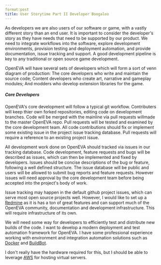 ```yaml
---
format:post
title: User Storytime Part II Developer Boogaloo
---
```

As developers we are also users of our software or game, with a vastly different story than an end user. It is important to consider the developer's story as they have needs that need to be supported by our product. We need to integrate workflows into the software, explore development environments, provision testing and deployment automation, and provide documentation, issue tracking and support. A good development pipeline is key to any traditional or open source game development.

OpenEVA will have several sets of developers which will form a sort of venn diagram of production: The core developers who write and maintain the source code; Content developers who create art, narrative and gameplay modules; And modders who develop extension libraries for the game.

##### Core Developers

OpenEVA's core development will follow a typical git workflow. Contributers will keep thier own forked repositories, editing code on development branches. Code will be merged with the mainline via pull requests willmade to the master OpenEVA repo. Pull requests will be tested and examined by the core development team. All code contributions should fix or implement some existing issue in the project issue tracking database. Pull requests will require a reference to an existing project issue.

All development work done on OpenEVA should tracked via issues in our tracking database. Code development, feature requests and bugs will be described as issues, which can then be implemented and fixed by developers. Issues should be concise descriptions of the bug or feature, following a well defined structure. The issue database will be public and users will be allowed to submit bug reports and feature requests. However issues will need approval by the core development team before being accepted into the project's body of work. 

Issue tracking may happen in the default github project issues, which can serve most open source projects well. However, I would like to set up a <a href="https://www.redmine.org/">Redmine</a> as it is has a ton of great features and can support much of the  OpenEVA community, documentation and development infrastructure. This will require infrastructure of its own. 

We will need some way for developers to efficiently test and distribute new builds of the code. I want to develop a modern deployment and test automation framework for OpenEVA. I have some professional experience working with environment and integration automation solutions such as <a href="https://www.docker.com/">Docker</a> and <a href="https://buildbot.net/">BuildBot</a>.

I don't really have the hardware required for this, but I should be able to leverage <a href="https://aws.amazon.com/">AWS</a> for hosting virtual servers.
